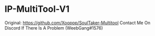 # IP-MultiTool-V1
Original: https://github.com/Xooppp/SoulTaker-Multitool
Contact Me On Discord If There Is A Problem (WeebGang#1576)
